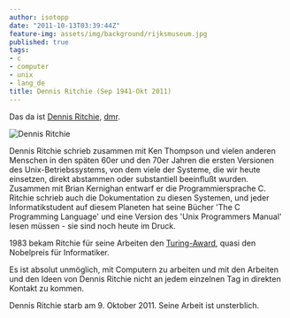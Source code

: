 ```yaml
---
author: isotopp
date: "2011-10-13T03:39:44Z"
feature-img: assets/img/background/rijksmuseum.jpg
published: true
tags:
- c
- computer
- unix
- lang_de
title: Dennis Ritchie (Sep 1941-Okt 2011)
---
```

Das da ist 
[Dennis Ritchie](http://en.wikipedia.org/wiki/Dennis_Ritchie),
[dmr](http://cm.bell-labs.com/who/dmr/).

![Dennis Ritchie](/uploads/dennis_ritchie.jpg)

Dennis Ritchie schrieb zusammen mit Ken Thompson und vielen anderen Menschen
in den späten 60er und den 70er Jahren die ersten Versionen des
Unix-Betriebssystems, von dem viele der Systeme, die wir heute einsetzen,
direkt abstammen oder substantiell beeinflußt wurden. Zusammen mit Brian
Kernighan entwarf er die Programmiersprache C. Ritchie schrieb auch die
Dokumentation zu diesen Systemen, und jeder Informatikstudent auf diesem
Planeten hat seine Bücher 'The C Programming Language' und eine Version des
'Unix Programmers Manual' lesen müssen - sie sind noch heute im Druck.

1983 bekam Ritchie für seine Arbeiten den
[Turing-Award](http://awards.acm.org/images/awards/140/articles/2898606.pdf),
quasi den Nobelpreis für Informatiker.

Es ist absolut unmöglich, mit Computern zu arbeiten und mit den Arbeiten und
den Ideen von Dennis Ritchie nicht an jedem einzelnen Tag in direkten
Kontakt zu kommen.

Dennis Ritchie starb am 9. Oktober 2011. Seine Arbeit ist unsterblich.
